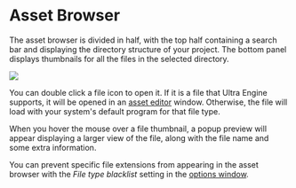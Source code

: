 # Asset Browser

The asset browser is divided in half, with the top half containing a search bar and displaying the directory structure of your project. The bottom panel displays thumbnails for all the files in the selected directory.

![](https://github.com/UltraEngine/Documentation/blob/master/Images/assetbrowser.png?raw=true)

You can double click a file icon to open it. If it is a file that Ultra Engine supports, it will be opened in an [asset editor](asseteditor.md) window. Otherwise, the file will load with your system's default program for that file type.

When you hover the mouse over a file thumbnail, a popup preview will appear displaying a larger view of the file, along with the file name and some extra information.

You can prevent specific file extensions from appearing in the asset browser with the *File type blacklist* setting in the [options window](optionswindow.md).
